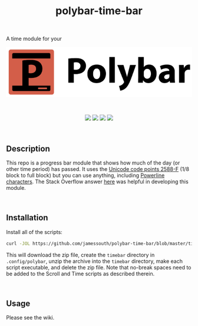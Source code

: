 <h1 align="center">polybar-time-bar</h1>

<p>&nbsp;</p>

A time module for your

<div align="center">
	<picture>
 	 <source media="(prefers-color-scheme: dark)" srcset="https://raw.githubusercontent.com/polybar/polybar/master/doc/_static/banner-dark-mode.png">
 	 <img alt="polybar logo" src="https://raw.githubusercontent.com/polybar/polybar/master/doc/_static/banner.png">
	</picture>
</div>

<p>&nbsp;</p>

<p align="center">
	<a href="https://github.com/jamessouth/polybar-time-bar/blob/master/LICENSE"><img src="https://img.shields.io/github/license/jamessouth/polybar-time-bar"></a>
	<a href="https://archlinux.org/"><img src="https://img.shields.io/badge/Linux-d.svg?logoWidth=40&labelColor=d35e49&color=E3C567&logoColor=000000&logo=Linux"></a>
	<a href="https://www.gnu.org/software/bash/manual/"><img src="https://img.shields.io/badge/Bash-d.svg?logoWidth=40&labelColor=4eaa25&color=293137&logoColor=ffffff&logo=GNU%20Bash"></a>
	<img src="https://img.shields.io/badge/awesome-%C6%94%F0%9D%9A%BA%C5%9E-235789.svg">
</p>
<p>&nbsp;</p>

## Description
This repo is a progress bar module that shows how much of the day (or other time period) has passed. It uses the [Unicode code points 2588-F](https://www.unicode.org/charts/PDF/U2580.pdf) (1/8 block to full block) but you can use anything, including [Powerline characters](https://github.com/ryanoasis/powerline-extra-symbols#glyphs). The Stack Overflow answer [here](https://stackoverflow.com/a/68298090) was helpful in developing this module.
<p>&nbsp;</p>

## Installation
Install all of the scripts:
```bash
curl -JOL https://github.com/jamessouth/polybar-time-bar/blob/master/timebar.zip?raw=true && mkdir -pv ~/.config/polybar/timebar && unzip timebar.zip -d ~/.config/polybar/timebar && chmod -R +x ~/.config/polybar/timebar && rm timebar.zip
```
This will download the zip file, create the `timebar` directory in `.config/polybar`, unzip the archive into the `timebar` directory, make each script executable, and delete the zip file. Note that no-break spaces need to be added to the Scroll and Time scripts as described therein.
<p>&nbsp;</p>

## Usage
Please see the wiki.
<p>&nbsp;</p>
